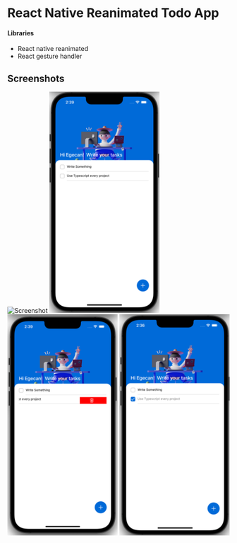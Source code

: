 #  React Native Reanimated Todo App


####  Libraries
- React native reanimated 
- React gesture handler 

## Screenshots
<div>

<img  alt="Screenshot"  src="./resources/Home.gif" height="450" width="200" />
<img alt="Screenshot"  src="./resources/Screenshot_1.png" height="500" width="250" />
<img alt="Screenshot"  src="./resources/Screenshot_2.png" height="500" width="250" />
<img alt="Screenshot"  src="./resources/Screenshot_3.png" height="500" width="250" />

</div>
